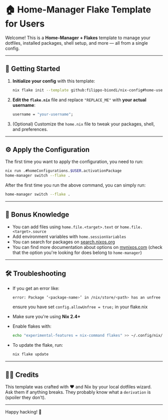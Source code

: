 # 🏠 Home-Manager Flake Template for Users

Welcome! This is a **Home-Manager + Flakes** template to manage your dotfiles, installed packages, shell setup, and more — all from a single config.

---

## 🚀 Getting Started

1. **Initialize your config** with this template:

   ```bash
   nix flake init --template github:filippo-biondi/nix-config#home-user
   ```

2. **Edit the `flake.nix`** file and replace `"REPLACE_ME"` with **your actual username**:

   ```nix
   username = "your-username";
   ```

3. (Optional) Customize the `home.nix` file to tweak your packages, shell, and preferences.

---

## ⚙️ Apply the Configuration

The first time you want to apply the configuration, you need to run:
```bash
nix run .#homeConfigurations.$USER.activationPackage
home-manager switch --flake .
```
After the first time you run the above command, you can simply run:
```bash
home-manager switch --flake .
```
---

## 🧠 Bonus Knowledge

- You can add files using `home.file.<target>.text` or `home.file.<target>.source`
- Add environment variables with `home.sessionVariables`
- You can search for packages on [search.nixos.org](https://search.nixos.org/packages)
- You can find more documentation about options on [mynixos.com](https://mynixos.com) (check that the option you're looking for does belong to `home-manager`)

---

## 🛠️ Troubleshooting
- If you get an error like:
  ```bash
  error: Package ‘<package-name>’ in /nix/store/<path> has an unfree license (‘unfree’), refusing to evaluate.
  ```
  ensure you have set `config.allowUnfree = true;` in your flake.nix

- Make sure you're using **Nix 2.4+**
- Enable flakes with:

  ```bash
  echo "experimental-features = nix-command flakes" >> ~/.config/nix/nix.conf
  ```

- To update the flake, run:

  ```bash
  nix flake update
  ```

---

## 🧙‍♂️ Credits

This template was crafted with ❤️ and Nix by your local dotfiles wizard.  
Ask them if anything breaks. They probably know what a `derivation` is (spoiler they don't).

---

Happy hacking! 🐧
